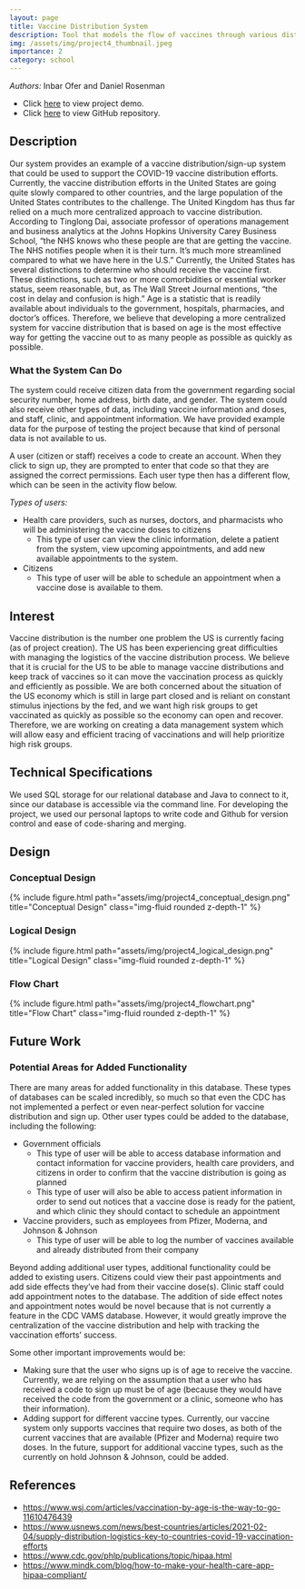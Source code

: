 ```yaml
---
layout: page
title: Vaccine Distribution System
description: Tool that models the flow of vaccines through various distribution channels
img: /assets/img/project4_thumbnail.jpeg
importance: 2
category: school
---
```


<em>Authors:</em> Inbar Ofer and Daniel Rosenman

- Click [here](https://youtu.be/4qWIzNc5ybQ) to view project demo.
- Click [here](https://github.com/inbaro-neu/vaccine_distribution) to view GitHub repository.


## Description

Our system provides an example of a vaccine distribution/sign-up system that could be used to support the COVID-19 vaccine distribution efforts. Currently, the vaccine distribution efforts in the United States are going quite slowly compared to other countries, and the large population of the United States contributes to the challenge. The United Kingdom has thus far relied on a much more centralized approach to vaccine distribution. According to Tinglong Dai, associate professor of operations management and business analytics at the Johns Hopkins University Carey Business School, “the NHS knows who these people are that are getting the vaccine. The NHS notifies people when it is their turn. It’s much more streamlined compared to what we have here in the U.S.” Currently, the United States has several distinctions to determine who should receive the vaccine first. These distinctions, such as two or more comorbidities or essential worker status, seem reasonable, but, as The Wall Street Journal mentions, “the cost in delay and confusion is high.” Age is a statistic that is readily available about individuals to the government, hospitals, pharmacies, and doctor’s offices. Therefore, we believe that developing a more centralized system for vaccine distribution that is based on age is the most effective way for getting the vaccine out to as many people as possible as quickly as possible.

### What the System Can Do

The system could receive citizen data from the government regarding social security number, home address, birth date, and gender. The system could also receive other types of data, including vaccine information and doses, and staff, clinic, and appointment information. We have provided example data for the purpose of testing the project because that kind of personal data is not available to us.

A user (citizen or staff) receives a code to create an account. When they click to sign up, they are prompted to enter that code so that they are assigned the correct permissions. Each user type then has a different flow, which can be seen in the activity flow below.

<em>Types of users:</em>
- Health care providers, such as nurses, doctors, and pharmacists who will be administering the vaccine doses to citizens
    - This type of user can view the clinic information, delete a patient from the system, view upcoming appointments, and add new available appointments to the system.
- Citizens
    - This type of user will be able to schedule an appointment when a vaccine dose is available to them.

## Interest

Vaccine distribution is the number one problem the US is currently facing (as of project creation). The US has been experiencing great difficulties with managing the logistics of the vaccine distribution process. We believe that it is crucial for the US to be able to manage vaccine distributions and keep track of vaccines so it can move the vaccination process as quickly and efficiently as possible. We are both concerned about the situation of the US economy which is still in large part closed and is reliant on constant stimulus injections by the fed, and we want high risk groups to get vaccinated as quickly as possible so the economy can open and recover. Therefore, we are working on creating a data management system which will allow easy and efficient tracing of vaccinations and will help prioritize high risk groups.

## Technical Specifications

We used SQL storage for our relational database and Java to connect to it, since our database is accessible via the command line. For developing the project, we used our personal laptops to write code and Github for version control and ease of code-sharing and merging.

## Design

### Conceptual Design

<div class="row">
    <div class="col-sm mt-3 mt-md-0">
        {% include figure.html path="assets/img/project4_conceptual_design.png" title="Conceptual Design" class="img-fluid rounded z-depth-1" %}
    </div>
</div>

### Logical Design

<div class="row">
    <div class="col-sm mt-3 mt-md-0">
        {% include figure.html path="assets/img/project4_logical_design.png" title="Logical Design" class="img-fluid rounded z-depth-1" %}
    </div>
</div>

### Flow Chart

<div class="row">
    <div class="col-sm mt-3 mt-md-0">
        {% include figure.html path="assets/img/project4_flowchart.png" title="Flow Chart" class="img-fluid rounded z-depth-1" %}
    </div>
</div>

## Future Work

### Potential Areas for Added Functionality

There are many areas for added functionality in this database. These types of databases can be scaled incredibly, so much so that even the CDC has not implemented a perfect or even near-perfect solution for vaccine distribution and sign up. Other user types could be added to the database, including the following:

- Government officials
    - This type of user will be able to access database information and contact information for vaccine providers, health care providers, and citizens in order to confirm that the vaccine distribution is going as planned
    - This type of user will also be able to access patient information in order to send out notices that a vaccine dose is ready for the patient, and which clinic they should contact to schedule an appointment
- Vaccine providers, such as employees from Pfizer, Moderna, and Johnson & Johnson
    - This type of user will be able to log the number of vaccines available and already distributed from their company

Beyond adding additional user types, additional functionality could be added to existing users. Citizens could view their past appointments and add side effects they’ve had from their vaccine dose(s). Clinic staff could add appointment notes to the database. The addition of side effect notes and appointment notes would be novel because that is not currently a feature in the CDC VAMS database. However, it would greatly improve the centralization of the vaccine distribution and help with tracking the vaccination efforts’ success.

Some other important improvements would be:

- Making sure that the user who signs up is of age to receive the vaccine. Currently, we are relying on the assumption that a user who has received a code to sign up must be of age (because they would have received the code from the government or a clinic, someone who has their information).
- Adding support for different vaccine types. Currently, our vaccine system only supports vaccines that require two doses, as both of the current vaccines that are available (Pfizer and Moderna) require two doses. In the future, support for additional vaccine types, such as the currently on hold Johnson & Johnson, could be added.

## References

- https://www.wsj.com/articles/vaccination-by-age-is-the-way-to-go-11610476439
- https://www.usnews.com/news/best-countries/articles/2021-02-04/supply-distribution-logistics-key-to-countries-covid-19-vaccination-efforts
- https://www.cdc.gov/phlp/publications/topic/hipaa.html
- https://www.mindk.com/blog/how-to-make-your-health-care-app-hipaa-compliant/
